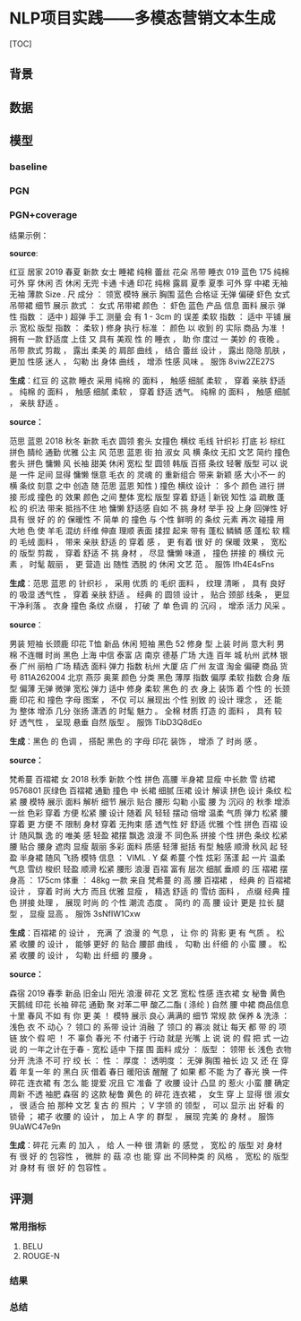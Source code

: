 # NLP项目实践——多模态营销文本生成

[TOC]

## 背景



## 数据



## 模型



### baseline



### PGN



### PGN+coverage



结果示例：

**source**: 

红豆 居家 2019 春夏 新款 女士 睡裙 纯棉 蕾丝 花朵 吊带 睡衣 019 蓝色 175  纯棉  可外 穿  休闲  否  休闲  无兜  卡通  卡通 印花  纯棉  露肩  夏季  夏季  可外 穿  中裙  无袖  无袖  薄款  Size . 尺  成分 ： 领宽  模特 展示  胸围  蓝色  合格证  无弹  偏硬  虾色  女式 吊带裙  细节 展示  款式 ： 女式 吊带裙  颜色 ： 虾色 蓝色  产品 信息  面料 展示  弹性 指数 ： 适中 )  超弹  手工 测量  会 有 1 - 3cm 的 误差  柔软 指数 ： 适中  平铺 展示  宽松  版型 指数 ： 柔软 )  修身  执行 标准 ： 颜色 以 收到 的 实际 商品 为准 ！	拥有 一款 舒适度 上佳 又 具有 美观 性 的 睡衣 ， 助 你 度过 一 美妙 的 夜晚 。 吊带 款式 剪裁 ， 露出 柔美 的 肩部 曲线 ， 结合 蕾丝 设计 ， 露出 隐隐 肌肤 ， 更加 性感 迷人 ， 勾勒 出 身体 曲线 ， 增添 性感 风味 。	服饰	8viw2ZE27S

**生成**：红豆 的 这款 睡衣 采用 纯棉 的 面料 ， 触感 细腻 柔软 ， 穿着 亲肤 舒适 。 纯棉 的 面料 ， 触感 细腻 柔软 ， 穿着 舒适 透气。 纯棉 的 面料 ， 触感 细腻 ， 亲肤 舒适 。



**source：**

范思 蓝恩 2018 秋冬 新款 毛衣 圆领 套头 女撞色 横纹 毛线 针织衫 打底 衫 棕红 拼色  腈纶  通勤  优雅  公主 风  范思 蓝恩  街 拍  淑女 风  横 条纹  无扣  文艺  简约  撞色  套头  拼色  慵懒 风  长袖  甜美  休闲  宽松 型  圆领  韩版  百搭  条纹  轻奢  版型 可以 说 是 一件  足间 显得 慵懒 惬意  毛衣 的 灵魂  的 重新组合 带来 新颖 感  大小不一 的 横 条纹  刻意 之中 创造 随  范思 蓝恩 知性 )  撞色 横纹 设计 ： 多个 颜色 进行 拼接 形成 撞色 的 效果  颜色 之间  整体 宽松 版型  穿着 舒适  | 新锐  知性  溢  疏散 蓬松 的 织法  带来 抵挡不住 地 慵懒 舒适感  自如  不 挑 身材  举手 投  上身 回弹性 好  具有 很 好 的 的 保暖性  不 简单 的 撞色 与 个性 鲜明 的 条纹 元素 再次 碰撞  用 大地 色  使 羊毛 混纺 纤维 伸直 理顺  表面 揉捏 起来 带有 蓬松 鳞鳞 感	蓬松 软 糯 的 毛绒 面料 ， 带来 亲肤 舒适 的 穿着 感 ， 更 有着 很 好 的 保暖 效果 ， 宽松 的 版型 剪裁 ， 穿着 舒适 不 挑 身材 ， 尽显 慵懒 味道 ， 撞色 拼接 的 横纹 元素 ， 时髦 靓丽 ， 更 营造 出 随性 洒脱 的 休闲 文艺 范 。	服饰	lfh4E4sFns

**生成**：范思 蓝恩 的 针织衫 ， 采用 优质 的 毛织 面料 ， 纹理 清晰 ， 具有 良好 的 吸湿 透气性 ， 穿着 亲肤 舒适 。 经典 的 圆领 设计 ， 贴合 颈部 线条 ， 更显 干净利落 。 衣身 撞色 条纹 点缀 ， 打破 了 单 色调 的 沉闷 ， 增添 活力 风采 。



**source**：

男装 短袖 长颈鹿 印花 T恤 新品 休闲 短袖 黑色 52  修身 型  上装  时尚  意大利  男  棉  不连帽  时尚  黑色  上海 中信 泰富 店  南京 德基 广场  大连 百年 城  杭州 武林 银泰  广州 丽柏 广场  精选 面料  弹力 指数  杭州 大厦 店  广州 友谊 淘金  偏硬  商品 货号 811A262004  北京 燕莎 奥莱  颜色 分类 黑色  薄厚 指数  偏厚  柔软 指数  合身  版型  偏薄  无弹  微弹  宽松  弹力  适中  修身  柔软	黑色 的 衣 身上 装饰 着 个性 的 长颈鹿 印花 和 撞色 字母 图案 ， 不仅 可以 展现出 个性 别致 的 设计 理念 ， 还 能 为 整体 增添 几分 张扬 潇洒 的 时髦 魅力 。 全棉 材质 打造 的 面料 ， 具有 较 好 透气性 ， 呈现 悬垂 自然 版型 。	服饰	TibD3Q8dEo

**生成**：黑色 的 色调 ， 搭配 黑色 的 字母 印花 装饰 ， 增添 了 时尚 感 。 



**source：**

梵希蔓 百褶裙 女 2018 秋季 新款 个性 拼色 高腰 半身裙 显瘦 中长款 雪 纺裙 9576801 灰绿色  百褶裙  通勤  撞色  中 长裙  细腻 压裙  设计 解读  拼色 设计  条纹 松紧 腰  模特 展示  面料 解析  细节 展示  贴合 腰形  勾勒 小蛮 腰  为 沉闷 的 秋季 增添 一丝 色彩  穿着 方便  松紧 腰 设计  随着 风 轻轻 摆动  倍增 温柔 气质  弹力 松紧 腰 穿着 更 方便  不 限制 身材  穿着 无拘束 感  透气性 好  舒适 优雅  个性 拼色 百褶 设计  随风飘 逸 的 唯美 感  轻盈 裙摆 飘逸 浪漫  不 同色系 拼接  个性 拼色  条纹 松紧 腰  贴合 腰身  遮肉 显瘦  靓丽 多彩  面料 质感 轻薄  挺括 有型  触感 顺滑  秋风 起  轻盈 半身裙 随风 飞扬  模特 信息 ： VIML . Y 粲 希蔓  个性 炫彩  荡漾 起 一片 温柔 气息  雪纺 梭织 轻盈 顺滑  松紧 腰形  浪漫 百褶 富有 层次  细腻 垂顺 的 压 褶裙 摆  身高 ： 175cm  体重 ： 48kg 	一款 来自 梵希蔓 的 高 腰 百褶裙 ， 经典 的 百褶裙 设计 ， 穿着 时尚 大方 而且 优雅 显瘦 ， 精选 舒适 的 雪纺 面料 ， 点缀 经典 撞色 拼接 处理 ， 展现 时尚 的 个性 潮流 态度 。 简约 的 高 腰 设计 更是 拉长 腿 型 ， 显瘦 显高 。	服饰	3sNfIW1Cxw

**生成**：百褶裙 的 设计 ， 充满 了 浪漫 的 气息 ， 让 你 的 背影 更 有 气质 。 松紧 收腰 的 设计 ， 能够 更好 的 贴合 腰部 曲线 ， 勾勒 出 纤细 的 小蛮 腰 。 松紧 收腰 的 设计 ， 勾勒 出 纤细 的 腰身 。 



**source：**

森宿 2019 春季 新品 旧金山 阳光 浪漫 碎花 文艺 宽松 性感 连衣裙 女 秘鲁 黄色  天鹅绒  印花  长袖  碎花  通勤  聚 对苯二甲 酸乙二酯 ( 涤纶 )  自然 腰  中裙  商品信息  十里 春风 不如 有 你 更 美 ！ 模特 展示  良心 满满的 细节  常规 款  保养 & 洗涤 ： 浅色 衣  不 动心 ？ 领口 的 系带 设计 消融 了 领口 的 寡淡  就让 每天 都 带 的 项链 放个 假 吧 ！ 不 辜负 春光 不 付诸于 行动 就是 光嘴 上 说 说 的 假 把 式  一边 说 的 一年之计在于春  -  宽松  适中  下摆 围  面料 成分 ： 版型 ： 领带 长  浅色 衣物 分开 洗涤 不可 拧 绞  长 ： 性 ： 厚度 ： 透明度 ： 无弹  胸围  袖长  边 又 还 在 穿着 年复一年 的 黑白 灰  借着 春日 暖阳该 醒醒 了  如果 都 不能 为了 春光 换  一件 碎花 连衣裙  有 怎么 能 提爱  况且 它 准备 了 收腰 设计  凸显 的 惹火 小蛮 腰 确定  周新  不透  袖肥 	森宿 的 这款 秘鲁 黄色 的 碎花 连衣裙 ， 女生 穿 上 显得 很 淑女 ， 很 适合 拍 那种 文艺 复古 的 照片 ； V 字领 的 领型 ， 可以 显示 出 好看 的 锁骨 ； 裙子 收腰 的 设计 ， 加上 A 字 的 群型 ， 展现 完美 的 身材 。	服饰	9UaWC47e9n

**生成**：碎花 元素 的 加入 ， 给 人 一种 很 清新 的 感觉 ， 宽松 的 版型 对 身材 有 很 好 的 包容性 ， 微胖 的 菇 凉 也 能 穿 出 不同种类 的 风格 ， 宽松 的 版型 对 身材 有 很 好 的 包容性 。 



## 评测

### 常用指标

1. BELU
2. ROUGE-N

### 结果



### 总结

